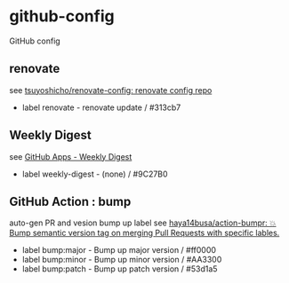 # github-config
GitHub config

## renovate
see [tsuyoshicho/renovate\-config: renovate config repo](https://github.com/tsuyoshicho/renovate-config)

- label renovate - renovate update / #313cb7

## Weekly Digest
see [GitHub Apps \- Weekly Digest](https://github.com/apps/weekly-digest)

- label weekly-digest - (none) / #9C27B0

## GitHub Action : bump
auto-gen PR and vesion bump up label
see [haya14busa/action\-bumpr: 💥 Bump semantic version tag on merging Pull Requests with specific lables\.](https://github.com/haya14busa/action-bumpr)

- label bump:major - Bump up major version / #ff0000
- label bump:minor - Bump up minor version / #AA3300
- label bump:patch - Bump up patch version / #53d1a5
